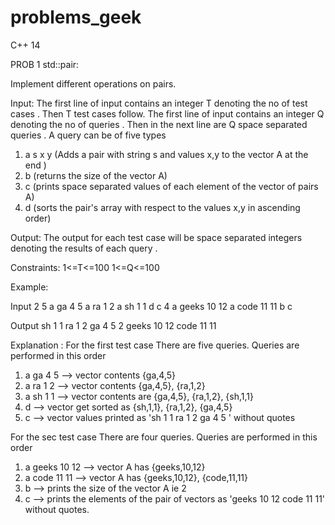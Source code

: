 # problems_geek


C++ 14


PROB 1 std::pair:

Implement different operations on pairs.

Input:
The first line of input contains an integer T denoting the no of test cases . Then T test cases follow. The first line of input contains an integer Q denoting the no of queries . Then in the next line are Q space separated queries .
A query can be of five types 
1. a s x y (Adds a pair with string s and values x,y to the vector A at the end )
2. b (returns the size of the vector A)
3. c (prints space separated values of each element of the vector of pairs A)
4. d (sorts the pair's array with respect to the values x,y in ascending order)


Output:
The output for each test case will  be space separated integers denoting the results of each query . 

Constraints:
1<=T<=100
1<=Q<=100

Example:

Input
2
5
a ga 4 5 a ra 1 2 a sh 1 1 d c
4
a geeks 10 12  a code 11 11 b c

Output
sh 1 1 ra 1 2 ga 4 5 
2 geeks 10 12 code 11 11


Explanation :
For the first test case
There are five queries. Queries are performed in this order
1. a ga 4 5   --> vector contents {ga,4,5} 
2. a ra 1 2    --> vector contents {ga,4,5}, {ra,1,2}
3. a sh 1 1    --> vector contents are {ga,4,5}, {ra,1,2}, {sh,1,1}
4. d               --> vector get sorted as {sh,1,1}, {ra,1,2}, {ga,4,5}
5. c               --> vector values printed as 'sh 1 1 ra 1 2 ga 4 5 ' without quotes 

For the sec test case 
There are four queries. Queries are performed in this order
1. a geeks 10 12 --> vector A has {geeks,10,12}  
2. a code 11 11   --> vector A has {geeks,10,12}, {code,11,11}
3. b       --> prints the size of the vector A ie 2
4. c       --> prints the elements of the pair of vectors as 'geeks 10 12 code 11 11' without quotes.
